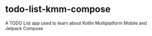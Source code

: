 # todo-list-kmm-compose
A TODO List app used to learn about Kotlin Multiplatform Mobile and Jetpack Compose
